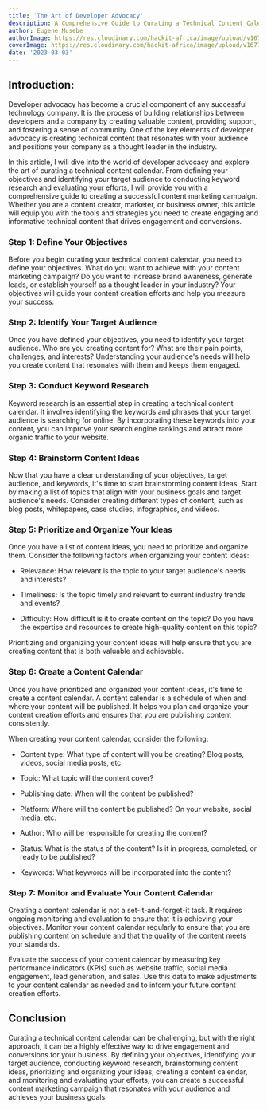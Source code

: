 ```yaml
---
title: 'The Art of Developer Advocacy'
description: A Comprehensive Guide to Curating a Technical Content Calendar.
author: Eugene Musebe
authorImage: https://res.cloudinary.com/hackit-africa/image/upload/v1675688988/DSC_8730_2.jpg
coverImage: https://res.cloudinary.com/hackit-africa/image/upload/v1677854057/Social-media-content-calendar.jpg
date: '2023-03-03'
---
```


## Introduction:

Developer advocacy has become a crucial component of any successful technology company. It is the process of building relationships between developers and a company by creating valuable content, providing support, and fostering a sense of community. One of the key elements of developer advocacy is creating technical content that resonates with your audience and positions your company as a thought leader in the industry.

In this article, I will dive into the world of developer advocacy and explore the art of curating a technical content calendar. From defining your objectives and identifying your target audience to conducting keyword research and evaluating your efforts, I will provide you with a comprehensive guide to creating a successful content marketing campaign. Whether you are a content creator, marketer, or business owner, this article will equip you with the tools and strategies you need to create engaging and informative technical content that drives engagement and conversions.

### Step 1: Define Your Objectives

Before you begin curating your technical content calendar, you need to define your objectives. What do you want to achieve with your content marketing campaign? Do you want to increase brand awareness, generate leads, or establish yourself as a thought leader in your industry? Your objectives will guide your content creation efforts and help you measure your success.


### Step 2: Identify Your Target Audience

Once you have defined your objectives, you need to identify your target audience. Who are you creating content for? What are their pain points, challenges, and interests? Understanding your audience's needs will help you create content that resonates with them and keeps them engaged.

### Step 3: Conduct Keyword Research

Keyword research is an essential step in creating a technical content calendar. It involves identifying the keywords and phrases that your target audience is searching for online. By incorporating these keywords into your content, you can improve your search engine rankings and attract more organic traffic to your website.

### Step 4: Brainstorm Content Ideas

Now that you have a clear understanding of your objectives, target audience, and keywords, it's time to start brainstorming content ideas. Start by making a list of topics that align with your business goals and target audience's needs. Consider creating different types of content, such as blog posts, whitepapers, case studies, infographics, and videos.

### Step 5: Prioritize and Organize Your Ideas

Once you have a list of content ideas, you need to prioritize and organize them. Consider the following factors when organizing your content ideas:

- Relevance: How relevant is the topic to your target audience's needs and interests?

- Timeliness: Is the topic timely and relevant to current industry trends and events?

- Difficulty: How difficult is it to create content on the topic? Do you have the expertise and resources to create high-quality content on this topic?

Prioritizing and organizing your content ideas will help ensure that you are creating content that is both valuable and achievable.

### Step 6: Create a Content Calendar

Once you have prioritized and organized your content ideas, it's time to create a content calendar. A content calendar is a schedule of when and where your content will be published. It helps you plan and organize your content creation efforts and ensures that you are publishing content consistently.

When creating your content calendar, consider the following:

- Content type: What type of content will you be creating? Blog posts, videos, social media posts, etc.

- Topic: What topic will the content cover?

- Publishing date: When will the content be published?

- Platform: Where will the content be published? On your website, social media, etc.

- Author: Who will be responsible for creating the content?

- Status: What is the status of the content? Is it in progress, completed, or ready to be published?

- Keywords: What keywords will be incorporated into the content?

### Step 7: Monitor and Evaluate Your Content Calendar

Creating a content calendar is not a set-it-and-forget-it task. It requires ongoing monitoring and evaluation to ensure that it is achieving your objectives. Monitor your content calendar regularly to ensure that you are publishing content on schedule and that the quality of the content meets your standards.

Evaluate the success of your content calendar by measuring key performance indicators (KPIs) such as website traffic, social media engagement, lead generation, and sales. Use this data to make adjustments to your content calendar as needed and to inform your future content creation efforts.

## Conclusion

Curating a technical content calendar can be challenging, but with the right approach, it can be a highly effective way to drive engagement and conversions for your business. By defining your objectives, identifying your target audience, conducting keyword research, brainstorming content ideas, prioritizing and organizing your ideas, creating a content calendar, and monitoring and evaluating your efforts, you can create a successful content marketing campaign that resonates with your audience and achieves your business goals.

